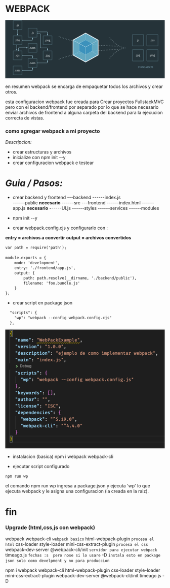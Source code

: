 # WEBPACK
![link](comofuncionawebpack.png)

en resumen webpack se encarga de empaquetar todos los archivos y crear otros.

esta configuracion webpack fue creada para Crear proyectos FullstackMVC pero con el backend/frontend por separado por lo que se hace necesario enviar archivos de frontend a alguna carpeta del backend para la ejecucion correcta de vistas.

### como agregar webpack a mi proyecto 

*Descripcion:*
- crear estructuras y archivos
- inicialize con npm init --y
- crear configuracion webpack e testear

# *Guia / Pasos:*
- crear backend y frontend
---backend
------index.js       
------public        **necesario**
------src
---frontend
------index.html
------app.js         **necesario**
------UI.js
------styles
------services
------modules
- npm init --y

- crear webpack.config.cjs y configurarlo con :

**entry   = archivos a convertir**
**output = archivos convertidos**

```
var path = require('path');

module.exports = {
    mode: 'development',
    entry: './frontend/app.js',
    output: {
        path: path.resolve(__dirname, './backend/public'),
        filename: 'foo.bundle.js'
    }
};
```

- crear script en package json

```
  "scripts": {
    "wp": "webpack --config webpack.config.cjs"
  },
```

![link](./versiones.png)

- instalacion (basica)
  npm i webpack webpack-cli

- ejecutar script configurado
  
```
npm run wp
```


el comando npm run wp ingresa a package.json y ejecuta 'wp' lo que ejecuta webpack y le asigna una configuracion (la creada en la raiz).


# fin

### Upgrade (html,css,js con webpack)
webpack webpack-cli  `webpack basico`
html-webpack-plugin   `procesa el html`
css-loader style-loader mini-css-extract-plugin `procesa el css`
webpack-dev-server @webpack-cli/init  `servidor para ejecutar webpack`
timeago.js  `fechas :s  pero nose si lo usare`
-D `instala esto en package json solo como develpment y no para produccion`

npm   i  webpack webpack-cli html-webpack-plugin css-loader style-loader mini-css-extract-plugin webpack-dev-server  @webpack-cli/init  timeago.js -D
